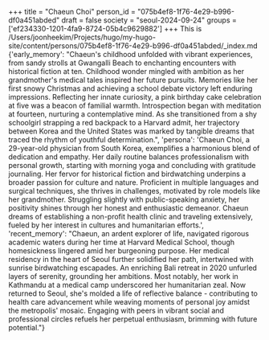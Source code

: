 +++
title = "Chaeun Choi"
person_id = "075b4ef8-1f76-4e29-b996-df0a451abded"
draft = false
society = "seoul-2024-09-24"
groups = ['ef234330-1201-4fa9-8724-05b4c9629882']
+++
This is /Users/joonheekim/Projects/hugo/my-hugo-site/content/persons/075b4ef8-1f76-4e29-b996-df0a451abded/_index.md
{'early_memory': "Chaeun's childhood unfolded with vibrant experiences, from sandy strolls at Gwangalli Beach to enchanting encounters with historical fiction at ten. Childhood wonder mingled with ambition as her grandmother's medical tales inspired her future pursuits. Memories like her first snowy Christmas and achieving a school debate victory left enduring impressions. Reflecting her innate curiosity, a pink birthday cake celebration at five was a beacon of familial warmth. Introspection began with meditation at fourteen, nurturing a contemplative mind. As she transitioned from a shy schoolgirl strapping a red backpack to a Harvard admit, her trajectory between Korea and the United States was marked by tangible dreams that traced the rhythm of youthful determination.", 'persona': 'Chaeun Choi, a 29-year-old physician from South Korea, exemplifies a harmonious blend of dedication and empathy. Her daily routine balances professionalism with personal growth, starting with morning yoga and concluding with gratitude journaling. Her fervor for historical fiction and birdwatching underpins a broader passion for culture and nature. Proficient in multiple languages and surgical techniques, she thrives in challenges, motivated by role models like her grandmother. Struggling slightly with public-speaking anxiety, her positivity shines through her honest and enthusiastic demeanor. Chaeun dreams of establishing a non-profit health clinic and traveling extensively, fueled by her interest in cultures and humanitarian efforts.', 'recent_memory': "Chaeun, an ardent explorer of life, navigated rigorous academic waters during her time at Harvard Medical School, though homesickness lingered amid her burgeoning purpose. Her medical residency in the heart of Seoul further solidified her path, intertwined with sunrise birdwatching escapades. An enriching Bali retreat in 2020 unfurled layers of serenity, grounding her ambitions. Most notably, her work in Kathmandu at a medical camp underscored her humanitarian zeal. Now returned to Seoul, she's molded a life of reflective balance - contributing to health care advancement while weaving moments of personal joy amidst the metropolis' mosaic. Engaging with peers in vibrant social and professional circles refuels her perpetual enthusiasm, brimming with future potential."}
